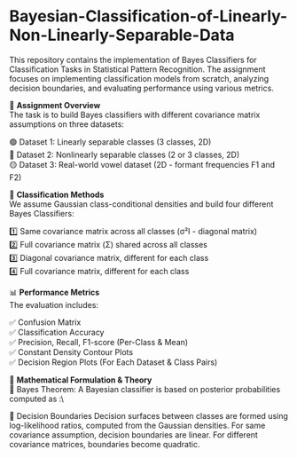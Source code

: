 # Bayesian-Classification-of-Linearly-Non-Linearly-Separable-Data
This repository contains the implementation of Bayes Classifiers for Classification Tasks in Statistical Pattern Recognition. The assignment focuses on implementing classification models from scratch, analyzing decision boundaries, and evaluating performance using various metrics.

🚀  **Assignment Overview**\
The task is to build Bayes classifiers with different covariance matrix assumptions on three datasets:

🟢 Dataset 1: Linearly separable classes (3 classes, 2D)\
🔵 Dataset 2: Nonlinearly separable classes (2 or 3 classes, 2D)\
🟡 Dataset 3: Real-world vowel dataset (2D - formant frequencies F1 and F2)

📌 **Classification Methods**\
We assume Gaussian class-conditional densities and build four different Bayes Classifiers:

1️⃣ Same covariance matrix across all classes (σ²I - diagonal matrix)\
2️⃣ Full covariance matrix (Σ) shared across all classes\
3️⃣ Diagonal covariance matrix, different for each class\
4️⃣ Full covariance matrix, different for each class

📊 **Performance Metrics**\
The evaluation includes:

✅ Confusion Matrix\
✅ Classification Accuracy\
✅ Precision, Recall, F1-score (Per-Class & Mean)\
✅ Constant Density Contour Plots\
✅ Decision Region Plots (For Each Dataset & Class Pairs)

📖 **Mathematical Formulation & Theory**\
🔹 Bayes Theorem:
A Bayesian classifier is based on posterior probabilities computed as :\




🔹 Decision Boundaries
Decision surfaces between classes are formed using log-likelihood ratios, computed from the Gaussian densities.
For same covariance assumption, decision boundaries are linear.
For different covariance matrices, boundaries become quadratic.
